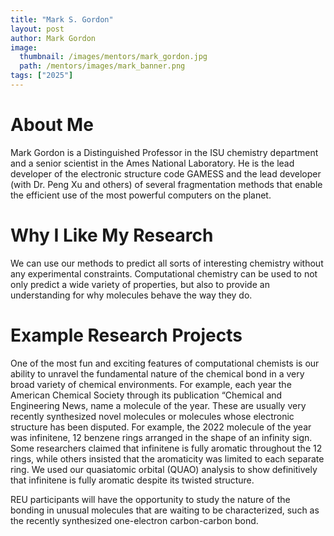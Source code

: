 ```yaml
---
title: "Mark S. Gordon"
layout: post
author: Mark Gordon
image:
  thumbnail: /images/mentors/mark_gordon.jpg
  path: /mentors/images/mark_banner.png
tags: ["2025"]
---
```


# About Me

Mark Gordon is a Distinguished Professor in the ISU chemistry department and a
senior scientist in the Ames National Laboratory. He is the lead developer of
the electronic structure code GAMESS and the lead developer (with Dr. Peng Xu
and others) of several fragmentation methods that enable the efficient use of
the most powerful computers on the planet.

# Why I Like My Research

We can use our methods to predict all sorts of interesting chemistry without any
experimental constraints. Computational chemistry can be used to not only
predict a wide variety of properties, but also to provide an understanding for
why molecules behave the way they do.

# Example Research Projects

One of the most fun and exciting features of computational chemists is our
ability to unravel the fundamental nature of the chemical bond in a very broad
variety of chemical environments. For example, each year the American Chemical
Society through its publication “Chemical and Engineering News, name a molecule
of the year. These are usually very recently synthesized novel molecules or
molecules whose electronic structure has been disputed. For example, the 2022
molecule of the year was infinitene, 12 benzene rings arranged in the shape of
an infinity sign. Some researchers claimed that infinitene is fully aromatic
throughout the 12 rings, while others insisted that the aromaticity was limited
to each separate ring. We used our quasiatomic orbital (QUAO) analysis to show
definitively that infinitene is fully aromatic despite its twisted structure.

REU participants will have the opportunity to study the nature of the bonding in
unusual molecules that are waiting to be characterized, such as the recently
synthesized one-electron carbon-carbon bond.
